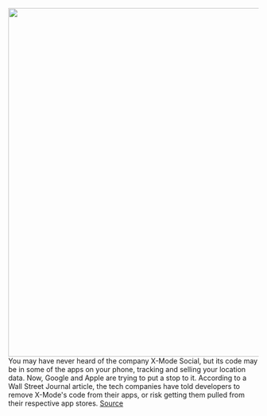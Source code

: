 <img src='https://cdn.vox-cdn.com/thumbor/tanDLZLX8GRV76D4Qo9-CkHmF8U=/0x0:2040x1360/1200x800/filters:focal(857x517:1183x843)/cdn.vox-cdn.com/uploads/chorus_image/image/68498064/acastro_190204_1777_privacy_0002.0.jpg' width='700px' /><br/>
You may have never heard of the company X-Mode Social, but its code may be in some of the apps on your phone, tracking and selling your location data. Now, Google and Apple are trying to put a stop to it. According to a Wall Street Journal article, the tech companies have told developers to remove X-Mode's code from their apps, or risk getting them pulled from their respective app stores.
<a href='https://www.theverge.com/2020/12/11/22169905/google-apple-removing-location-tracking-data-sale-government-advertisers'> Source <a/>